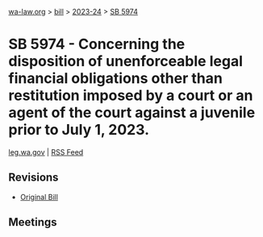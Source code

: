 [wa-law.org](/) > [bill](/bill/) > [2023-24](/bill/2023-24/) > [SB 5974](/bill/2023-24/sb/5974/)

# SB 5974 - Concerning the disposition of unenforceable legal financial obligations other than restitution imposed by a court or an agent of the court against a juvenile prior to July 1, 2023.
[leg.wa.gov](https://app.leg.wa.gov/billsummary?BillNumber=5974&Year=2023&Initiative=false) | [RSS Feed](./rss.xml)

## Revisions
* [Original Bill](1/)

## Meetings